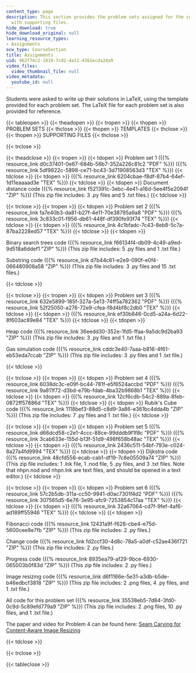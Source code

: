```yaml
---
content_type: page
description: This section provides the problem sets assigned for the course along
  with supporting files.
hide_download: true
hide_download_original: null
learning_resource_types:
- Assignments
ocw_type: CourseSection
title: Assignments
uid: 962f74c2-1810-7cd2-4a11-4361ecda2da9
video_files:
  video_thumbnail_file: null
video_metadata:
  youtube_id: null
---
```


Students were asked to write up their solutions in LaTeX, using the template provided for each problem set. The LaTeX file for each problem set is also provided for reference.

{{< tableopen >}}
{{< theadopen >}}
{{< tropen >}}
{{< thopen >}}
PROBLEM SETS
{{< thclose >}}
{{< thopen >}}
TEMPLATES
{{< thclose >}}
{{< thopen >}}
SUPPORTING FILES
{{< thclose >}}

{{< trclose >}}

{{< theadclose >}}
{{< tropen >}}
{{< tdopen >}}
Problem set 1 ({{% resource_link d0c37401-0e67-684b-56b7-352a226c81c2 "PDF" %}}) ({{% resource_link 5df9822c-5898-ce71-bc43-3d71908563d3 "TEX" %}})
{{< tdclose >}}
{{< tdopen >}}
({{% resource_link 6204cbae-f8df-87b4-64ef-1d11eaaaad3e "TEX" %}})
{{< tdclose >}}
{{< tdopen >}}
Document distance code ({{% resource_link f521391c-3ebc-4e41-a16d-5ee4f5e2094f "ZIP" %}}) (This zip file includes: 3 .py files and 5 .txt files.)
{{< tdclose >}}

{{< trclose >}}
{{< tropen >}}
{{< tdopen >}}
Problem set 2 ({{% resource_link fa7e40b3-da81-b27f-4e11-70e38795a9a8 "PDF" %}}) ({{% resource_link 3c833c01-f956-db61-448f-df390fe93f74 "TEX" %}})
{{< tdclose >}}
{{< tdopen >}}
({{% resource_link 4c1bfadc-7c43-8eb8-5c7a-87ba2228ed57 "TEX" %}})
{{< tdclose >}}
{{< tdopen >}}


Binary search trees code ({{% resource_link f66134f4-db09-4c49-a9ed-9d518a6ddef1 "ZIP" %}}) (This zip file includes: 5 .py files and 1 .txt file.)

Substring code ({{% resource_link d7b44c61-e2e9-090f-e0f4-066480908a58 "ZIP" %}}) (This zip file includes: 3 .py files and 15 .txt files.)


{{< tdclose >}}

{{< trclose >}}
{{< tropen >}}
{{< tdopen >}}
Problem set 3 ({{% resource_link 632e5899-185f-327a-5e13-74ff5a782362 "PDF" %}}) ({{% resource_link 52f25050-a276-72e9-cfea-f8d4bf8c2db0 "TEX" %}})
{{< tdclose >}}
{{< tdopen >}}
({{% resource_link ef30b646-0cd5-a24a-6d22-8f603ac89e84 "TEX" %}})
{{< tdclose >}}
{{< tdopen >}}


Heap code ({{% resource_link 36eedd30-352e-1fd5-ffaa-9a5dc9d2ba93 "ZIP" %}}) (This zip file includes: 3 .py files and 1 .txt file.)

Gas simulation code ({{% resource_link cddc3e40-7aaa-b816-4f61-eb53eda7ccab "ZIP" %}}) (This zip file includes: 3 .py files and 1 .txt file.)


{{< tdclose >}}

{{< trclose >}}
{{< tropen >}}
{{< tdopen >}}
Problem set 4 ({{% resource_link 6038dc3c-e09f-bc44-781f-e5f6524accbd "PDF" %}}) ({{% resource_link 9a811f72-d3bd-e79b-fdab-4ba32b9868b1 "TEX" %}})
{{< tdclose >}}
{{< tdopen >}}
({{% resource_link 12cf6cdb-54c2-889a-8feb-0872ff57886d "TEX" %}})
{{< tdclose >}}
{{< tdopen >}}
Rubik's Cube code ({{% resource_link 1118bef3-88d5-c8d9-3a86-e361bc4dda4b "ZIP" %}}) (This zip file includes: 7 .py files and 1 .txt file.)
{{< tdclose >}}

{{< trclose >}}
{{< tropen >}}
{{< tdopen >}}
Problem set 5 ({{% resource_link d66dcd58-c2e1-4ccc-88ce-99dddb9f1f8c "PDF" %}}) ({{% resource_link 3cab633e-155d-b13f-51d9-498f658b48ac "TEX" %}})
{{< tdclose >}}
{{< tdopen >}}
({{% resource_link 2436c511-54bf-793e-c024-8a27a4fd9994 "TEX" %}})
{{< tdclose >}}
{{< tdopen >}}
Dijkstra code ({{% resource_link 48cfd556-ecab-cab1-df19-7c8e05509a74 "ZIP" %}}) (This zip file includes: 1 .lnk file, 1 .nod file, 5 .py files, and 3 .txt files. Note that nhpn.nod and nhpn.lnk are text files, and should be opened in a text editor.)
{{< tdclose >}}

{{< trclose >}}
{{< tropen >}}
{{< tdopen >}}
Problem set 6 ({{% resource_link 57c2b5db-311a-cc50-9941-d0ac7301f4d2 "PDF" %}}) ({{% resource_link 307565d5-6e76-3e95-afc9-7253854c17aa "TEX" %}})
{{< tdclose >}}
{{< tdopen >}}
({{% resource_link 32a67064-cd7f-9fef-4af6-ad189ff55946 "TEX" %}})
{{< tdclose >}}
{{< tdopen >}}


Fibonacci code ({{% resource_link 12431a9f-f628-cbe4-e75d-5600cee8e7fb "ZIP" %}}) (This zip file includes: 2 .py files.)

Change code ({{% resource_link fd2ccf30-4d8c-78a5-a0df-c52ae436f721 "ZIP" %}}) (This zip file includes: 2 .py files.)

Progress code ({{% resource_link 8935ea79-af29-9bce-6930-065003b0f83d "ZIP" %}}) (This zip file includes: 2 .py files.)

Image resizing code ({{% resource_link d6f1166e-5e31-a3db-b5de-b46edbcf3818 "ZIP" %}}) (This zip file includes: 2 .png files, 4 .py files, and 1 .txt file.)

All code for this problem set ({{% resource_link 35538eb5-7d84-3fd0-0c9d-5c89efd779a9 "ZIP" %}}) (This zip file includes: 2 .png files, 10 .py files, and 1 .txt file.)

The paper and video for Problem 4 can be found here: [Seam Carving for Content-Aware Image Resizing](https://dl.acm.org/citation.cfm?id=1276390)


{{< tdclose >}}

{{< trclose >}}

{{< tableclose >}}